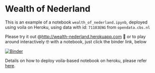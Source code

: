 # Wealth of Nederland

This is an example of a notebook `wealth_of_nederland.ipynb`, deployed using voila on Heroku,
using data with id: `71103ENG` from `opendata.cbs.nl`

Please try it out @http://wealth-nederland.herokuapp.com 🙏
or to play around interactively 🤓 with a notebook, just click the binder link, below  

[![Binder](https://mybinder.org/badge_logo.svg)](https://mybinder.org/v2/gh/ricky-lim/wealth-nederland/master?filepath=notebooks%2Fwealth_of_nederland.ipynb)

Details on how to deploy voila-based notebook on heroku, please refer [here](https://github.com/martinRenou/voila-heroku).
